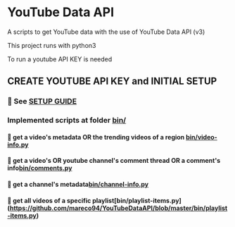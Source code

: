 # YouTube Data API

A scripts to get YouTube data with the use of YouTube Data API (v3)

This project runs with python3

To run a youtube API KEY is needed

## CREATE YOUTUBE API KEY and INITIAL SETUP
### :small_blue_diamond: See [SETUP GUIDE](https://github.com/mareco94/YouTubeAnalytics/tree/master/setup)


### Implemented scripts at folder [bin/](https://github.com/mareco94/YouTubeDataAPI/tree/master/bin)
#### :small_blue_diamond: get a video's metadata OR the trending videos of a region [bin/video-info.py](https://github.com/mareco94/YouTubeDataAPI/blob/master/bin/video-info.py)
#### :small_blue_diamond: get a video's OR youtube channel's comment thread OR a comment's info[bin/comments.py](https://github.com/mareco94/YouTubeDataAPI/blob/master/bin/comments.py)
#### :small_blue_diamond: get a channel's metadata[bin/channel-info.py](https://github.com/mareco94/YouTubeDataAPI/blob/master/bin/channel-info.py)
#### :small_blue_diamond: get all videos of a specific playlist[bin/playlist-items.py] (https://github.com/mareco94/YouTubeDataAPI/blob/master/bin/playlist-items.py)
